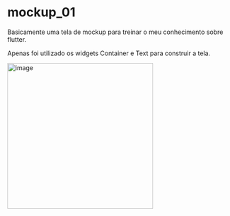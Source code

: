 # mockup_01

Basicamente uma tela de mockup para treinar o meu conhecimento sobre flutter.

Apenas foi utilizado os widgets Container e Text para construir a tela.

<img width="329" alt="image" src="https://user-images.githubusercontent.com/76439397/176539000-5e129d15-11d3-4cc4-adea-2d4754ada8aa.png">